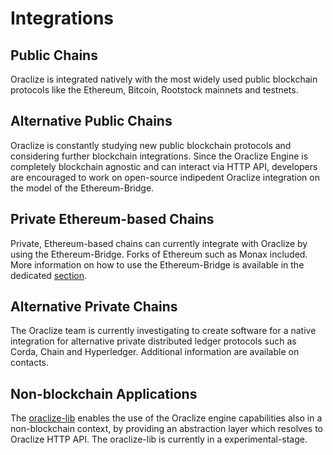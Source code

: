 # Integrations

## Public Chains
Oraclize is integrated natively with the most widely used public blockchain protocols like the Ethereum, Bitcoin, Rootstock mainnets and testnets.

## Alternative Public Chains
Oraclize is constantly studying new public blockchain protocols and considering further blockchain integrations. Since the Oraclize Engine is completely blockchain agnostic and can interact via HTTP API, developers are encouraged to work on open-source indipedent Oraclize integration on the model of the Ethereum-Bridge.

## Private Ethereum-based Chains
Private, Ethereum-based chains can currently integrate with Oraclize by using the Ethereum-Bridge. Forks of Ethereum such as Monax included. More information on how to use the Ethereum-Bridge is available in the dedicated [section](#development-tools). 

## Alternative Private Chains
The Oraclize team is currently investigating to create software for a native integration for alternative private distributed ledger protocols such as Corda, Chain and Hyperledger. Additional information are available on contacts. 

## Non-blockchain Applications 
The <a href="https://github.com/oraclize/oraclize-lib">oraclize-lib</a> enables the use of the Oraclize engine capabilities also in a non-blockchain context, by providing an abstraction layer which resolves to Oraclize HTTP API. The oraclize-lib is currently in a experimental-stage. 

